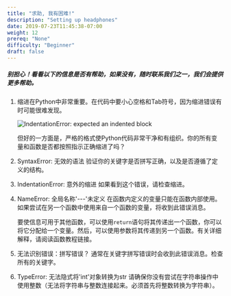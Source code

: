 ```yaml
---
title: "求助, 我有困难!"
description: "Setting up headphones"
date: 2019-07-23T11:45:38-07:00
weight: 12
prereq: "None"
difficulty: "Beginner"
draft: false
---
```

##### 别担心！看看以下的信息是否有帮助，如果没有，随时联系我们之一，我们会提供更多帮助。

1.  缩进在Python中非常重要。在代码中要小心空格和Tab符号，因为缩进错误有时可能很难发现。

    ![IndentationError: expected an indented block](../img/screenshot-indentationerror.png)

    但好的一方面是，严格的格式使Python代码非常干净和有组织。你的所有变量和函数是否都按照指示正确缩进了吗？
2.  SyntaxError: 无效的语法
    验证你的关键字是否拼写正确，以及是否遵循了定义的结构。

3.  IndentationError: 意外的缩进
    如果看到这个错误，请检查缩进。

4.  NameError: 全局名称\'\-\--\'未定义
    在函数内定义的变量只能在函数内部使用。如果尝试在另一个函数中使用来自一个函数的变量，将收到此错误消息。

    要使信息可用于其他函数，可以使用`return`语句将其传递出一个函数，你可以将它分配给一个变量。然后，可以使用参数将其传递到另一个函数。有关详细解释，请阅读函数教程链接。

5.  无法识别错误：拼写错误？
    通常在关键字拼写错误时会收到此错误消息。检查所有的关键字。
6.  TypeError: 无法隐式将'int'对象转换为str
    请确保你没有尝试在字符串操作中使用整数（无法将字符串与整数连接起来。必须首先将整数转换为字符串）。
